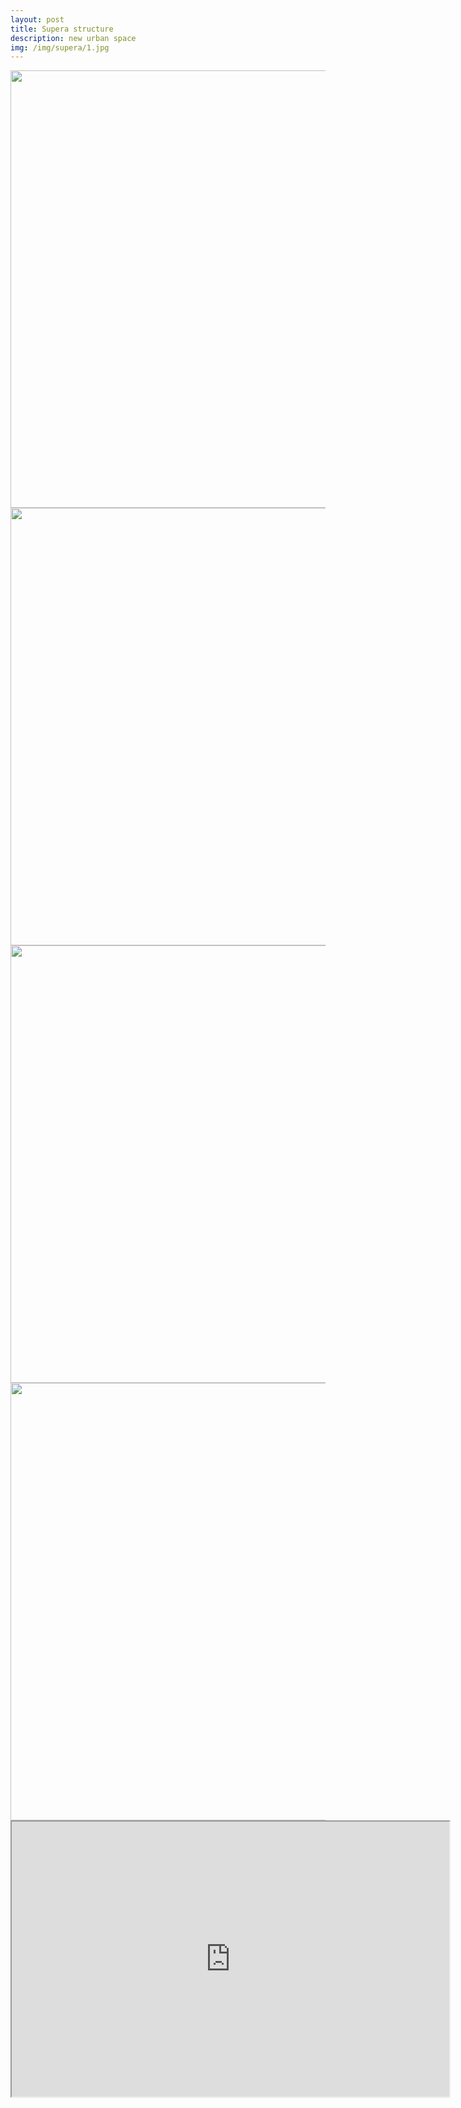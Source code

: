 ```yaml
---
layout: post
title: Supera structure 
description: new urban space
img: /img/supera/1.jpg
---
```


<img src="{{ site.baseurl }}/img/supera/1.png" width="700">

<img src="{{ site.baseurl }}/img/supera/2.jpg" width="700">
<img src="{{ site.baseurl }}/img/supera/3.jpg" width="700">
<img src="{{ site.baseurl }}/img/supera/4.jpg" width="700">
<iframe width="700" height="440" src="https://www.youtube.com/embed/9nSnEqGGGS8"></iframe>
